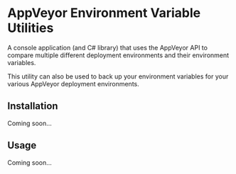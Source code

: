 # AppVeyor Environment Variable Utilities
A console application (and C# library) that uses the AppVeyor API to compare multiple different deployment environments and their environment variables.

This utility can also be used to back up your environment variables for your various AppVeyor deployment environments.

## Installation
Coming soon...

## Usage
Coming soon...

